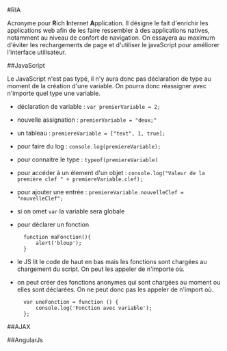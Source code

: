 #RIA

Acronyme pour **R**ich **I**nternet **A**pplication. Il désigne le fait d'enrichir les applications web afin de les faire ressembler à des applications natives, notamment au niveau de confort de navigation. On essayera au maximum d'éviter les rechargements de page et d'utiliser le javaScript pour améliorer l'interface utilisateur.

##JavaScript

Le JavaScript n'est pas typé, il n'y aura donc pas déclaration de type au moment de la création d'une variable. On pourra donc réassigner avec n'importe quel type une variable.

- déclaration de variable : `var premierVariable = 2;`
- nouvelle assignation : `premierVariable = "deux;"`
- un tableau : `premiereVariable = ["text", 1, true];`
- pour faire du log : `console.log(premiereVariable);`
- pour connaitre le type : `typeof(premiereVariable)`
- pour accéder à un élement d'un objet : `console.log("Valeur de la première clef " + premiereVariable.clef);`
- pour ajouter une entrée : `premiereVariable.nouvelleClef = "nouvelleClef";`
- si on omet `var` la variable sera globale
- pour déclarer un fonction

		function maFonction(){
			alert('bloup');
		}
- le JS lit le code de haut en bas mais les fonctions sont chargées au chargement du script. On peut les appeler de n'importe où.
- on peut créer des fonctions anonymes qui sont chargées au moment ou elles sont déclarées. On ne peut donc pas les appeler de n'import où.

		var uneFonction = function () {
			console.log('Fonction avec variable');
		};

##AJAX

##AngularJs
